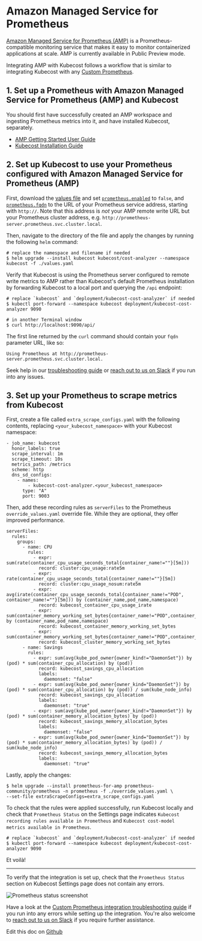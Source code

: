 # Amazon Managed Service for Prometheus

[Amazon Managed Service for Prometheus (AMP)](https://docs.aws.amazon.com/prometheus/index.html) is a Prometheus-compatible monitoring service that makes it easy to monitor containerized applications at scale. AMP is currently available in Public Preview mode.

Integrating AMP with Kubecost follows a workflow that is similar to integrating Kubecost with any [Custom Prometheus](https://docs.kubecost.com/custom-prom.html).

## 1. Set up a Prometheus with Amazon Managed Service for Prometheus (AMP) and Kubecost

You should first have successfully created an AMP workspace and ingesting Prometheus metrics into it, and have installed Kubecost, separately.

- [AMP Getting Started User Guide](https://docs.aws.amazon.com/prometheus/latest/userguide/AMP-getting-started.html)
- [Kubecost Installation Guide](https://docs.kubecost.com/install)

## 2. Set up Kubecost to use your Prometheus configured with Amazon Managed Service for Prometheus (AMP)

First, download the [values file](https://github.com/kubecost/cost-analyzer-helm-chart/blob/master/cost-analyzer/values.yaml) and set [`prometheus.enabled`](https://github.com/kubecost/cost-analyzer-helm-chart/blob/master/cost-analyzer/values.yaml#L4) to `false`, and [`prometheus.fqdn`](https://github.com/kubecost/cost-analyzer-helm-chart/blob/master/cost-analyzer/values.yaml#L5) to the URL of your Prometheus service address, starting with `http://`. Note that this address is _not_ your AMP remote write URL but your Prometheus cluster address, e.g. `http://prometheus-server.prometheus.svc.cluster.local`.

Then, navigate to the directory of the file and apply the changes by running the following `helm` command:

```
# replace the namespace and filename if needed
$ helm upgrade --install kubecost kubecost/cost-analyzer --namespace kubecost -f ./values.yaml
```

Verify that Kubecost is using the Prometheus server configured to remote write metrics to AMP rather than Kubecost's default Prometheus installation by forwarding Kubecost to a local port and querying the `/api` endpoint:

```
# replace `kubecost` and `deployment/kubecost-cost-analyzer` if needed
$ kubectl port-forward --namespace kubecost deployment/kubecost-cost-analyzer 9090

# in another Terminal window
$ curl http://localhost:9090/api/
```

The first line returned by the `curl` command should contain your `fqdn` parameter URL, like so:

```
Using Prometheus at http://prometheus-server.prometheus.svc.cluster.local.
```

Seek help in our [troubleshooting guide](https://docs.kubecost.com/custom-prom.html#troubleshooting-issues) or [reach out to us on Slack](https://join.slack.com/t/kubecost/shared_invite/enQtNTA2MjQ1NDUyODE5LWFjYzIzNWE4MDkzMmUyZGU4NjkwMzMyMjIyM2E0NGNmYjExZjBiNjk1YzY5ZDI0ZTNhZDg4NjlkMGRkYzFlZTU) if you run into any issues.

## 3. Set up your Prometheus to scrape metrics from Kubecost

First, create a file called `extra_scrape_configs.yaml` with the following contents, replacing `<your_kubecost_namespace>` with your Kubecost namespace:

```
- job_name: kubecost
  honor_labels: true
  scrape_interval: 1m
  scrape_timeout: 10s
  metrics_path: /metrics
  scheme: http
  dns_sd_configs:
    - names:
        - kubecost-cost-analyzer.<your_kubecost_namespace>
      type: "A"
      port: 9003

```

Then, add these recording rules as `serverFiles` to the Prometheus `override_values.yaml` override file. While they are optional, they offer improved performance.

```
serverFiles:
  rules:
    groups:
      - name: CPU
        rules:
          - expr: sum(rate(container_cpu_usage_seconds_total{container_name!=""}[5m]))
            record: cluster:cpu_usage:rate5m
          - expr: rate(container_cpu_usage_seconds_total{container_name!=""}[5m])
            record: cluster:cpu_usage_nosum:rate5m
          - expr: avg(irate(container_cpu_usage_seconds_total{container_name!="POD", container_name!=""}[5m])) by (container_name,pod_name,namespace)
            record: kubecost_container_cpu_usage_irate
          - expr: sum(container_memory_working_set_bytes{container_name!="POD",container_name!=""}) by (container_name,pod_name,namespace)
            record: kubecost_container_memory_working_set_bytes
          - expr: sum(container_memory_working_set_bytes{container_name!="POD",container_name!=""})
            record: kubecost_cluster_memory_working_set_bytes
      - name: Savings
        rules:
          - expr: sum(avg(kube_pod_owner{owner_kind!="DaemonSet"}) by (pod) * sum(container_cpu_allocation) by (pod))
            record: kubecost_savings_cpu_allocation
            labels:
              daemonset: "false"
          - expr: sum(avg(kube_pod_owner{owner_kind="DaemonSet"}) by (pod) * sum(container_cpu_allocation) by (pod)) / sum(kube_node_info)
            record: kubecost_savings_cpu_allocation
            labels:
              daemonset: "true"
          - expr: sum(avg(kube_pod_owner{owner_kind!="DaemonSet"}) by (pod) * sum(container_memory_allocation_bytes) by (pod))
            record: kubecost_savings_memory_allocation_bytes
            labels:
              daemonset: "false"
          - expr: sum(avg(kube_pod_owner{owner_kind="DaemonSet"}) by (pod) * sum(container_memory_allocation_bytes) by (pod)) / sum(kube_node_info)
            record: kubecost_savings_memory_allocation_bytes
            labels:
              daemonset: "true"
```

Lastly, apply the changes:

```
$ helm upgrade --install prometheus-for-amp prometheus-community/prometheus -n prometheus -f ./override_values.yaml \
--set-file extraScrapeConfigs=extra_scrape_configs.yaml
```

To check that the rules were applied successfully, run Kubecost locally and check that `Prometheus Status` on the Settings page indicates `Kubecost recording rules available in Prometheus` and `Kubecost cost-model metrics available in Prometheus`.

```
# replace `kubecost` and `deployment/kubecost-cost-analyzer` if needed
$ kubectl port-forward --namespace kubecost deployment/kubecost-cost-analyzer 9090
```

Et voilà!

---

To verify that the integration is set up, check that the `Prometheus Status` section on Kubecost Settings page does not contain any errors.

![Prometheus status screenshot](https://user-images.githubusercontent.com/22844059/132998278-fd388e9a-8d61-4b8b-ad1c-0e52f17ca251.png)

Have a look at the [Custom Prometheus integration troubleshooting guide](https://docs.kubecost.com/custom-prom.html#troubleshooting-issues) if you run into any errors while setting up the integration. You're also welcome to [reach out to us on Slack](https://join.slack.com/t/kubecost/shared_invite/enQtNTA2MjQ1NDUyODE5LWFjYzIzNWE4MDkzMmUyZGU4NjkwMzMyMjIyM2E0NGNmYjExZjBiNjk1YzY5ZDI0ZTNhZDg4NjlkMGRkYzFlZTU) if you require further assistance.

Edit this doc on [Github](https://github.com/kubecost/docs/blob/main/aws-amp-integration.md)

<!--- {"article":"","section":"4402829036567","permissiongroup":"1500001277122"} --->
